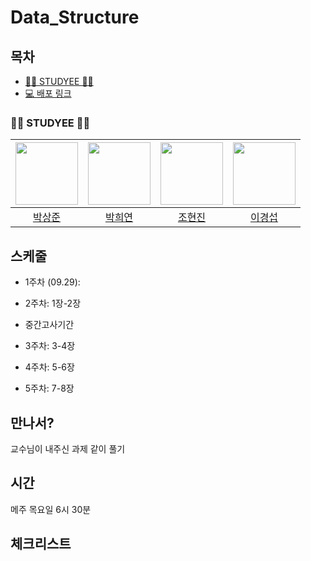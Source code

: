 # Data_Structure

## 목차

- [👩‍💻 STUDYEE 👩‍💻](#-STUDYEE)
- [💻 배포 링크](#-배포-링크)




















### 👩‍💻 STUDYEE 👩‍💻

| [<img src="https://github.com/pedro1798.png" width="100px">](https://github.com/pedro1798) | [<img src="https://github.com/abrightkite.png" width="100px">](https://github.com/abrightkite) | [<img src="https://github.com/joe-hy-j.png" width="100px">](https://github.com/joe-hy-j) | [<img src="https://github.com/Glodmilk.png" width="100px">](https://github.com/Glodmilk)
| :----: | :----: | :----: |:----:|
| [박상준](https://github.com/pedro1798) | [박희연](https://github.com/abrightkite) | [조현진](https://github.com/joe-hy-j) | [이경섭](https://github.com/Glodmilk) |



## 스케줄

- 1주차 (09.29): 

- 2주차: 1장-2장

- 중간고사기간

- 3주차: 3-4장

- 4주차: 5-6장

- 5주차: 7-8장

## 만나서?

교수님이 내주신 과제 같이 풀기

## 시간
메주 목요일 6시 30분

## 체크리스트
